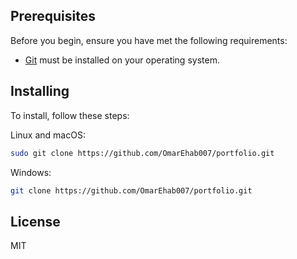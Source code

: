 ## Prerequisites

Before you begin, ensure you have met the following requirements:

* [Git](https://git-scm.com/downloads "Download Git") must be installed on your operating system.

## Installing

To install, follow these steps:

Linux and macOS:

```bash
sudo git clone https://github.com/OmarEhab007/portfolio.git
```

Windows:

```bash
git clone https://github.com/OmarEhab007/portfolio.git
```

## License

MIT
